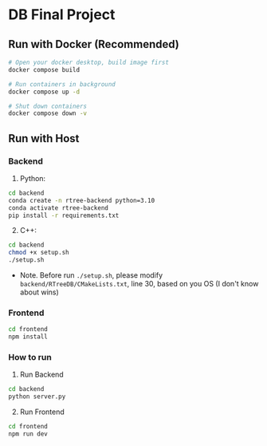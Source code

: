 # DB Final Project

## Run with Docker (Recommended)

```sh
# Open your docker desktop, build image first
docker compose build

# Run containers in background
docker compose up -d

# Shut down containers
docker compose down -v
```

## Run with Host

### Backend

1. Python:

```sh
cd backend
conda create -n rtree-backend python=3.10
conda activate rtree-backend
pip install -r requirements.txt
```

2. C++:

```sh
cd backend
chmod +x setup.sh
./setup.sh
```

- Note. Before run `./setup.sh`, please modify `backend/RTreeDB/CMakeLists.txt`, line 30, based on you OS (I don't know about wins)

### Frontend

```sh
cd frontend
npm install
```

### How to run

1. Run Backend

```sh
cd backend
python server.py
```

2. Run Frontend

```sh
cd frontend
npm run dev
```
